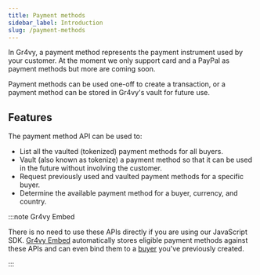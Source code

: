 ```yaml
---
title: Payment methods
sidebar_label: Introduction
slug: /payment-methods
---
```


In Gr4vy, a payment method represents the payment instrument used by your
customer. At the moment we only support card and a PayPal as payment methods but
more are coming soon.

Payment methods can be used one-off to create a transaction, or a payment method
can be stored in Gr4vy's vault for future use.

## Features

The payment method API can be used to:

* List all the vaulted (tokenized) payment methods for all buyers.
* Vault (also known as tokenize) a payment method so that it can be used in the
  future without involving the customer.
* Request previously used and vaulted payment methods for a specific buyer.
* Determine the available payment method for a buyer, currency, and country.

:::note Gr4vy Embed

There is no need to use these APIs directly if you are using our JavaScript SDK.
[Gr4vy Embed](/web-checkout/embed) automatically stores eligible payment
methods against these APIs and can even bind them to a [buyer](/buyers)
you've previously created.

:::

